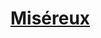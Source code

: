 ﻿---
!LinkItem
Link: background_misereux_hd.md
NameLink: <!--NameLink-->[Miséreux](hd_background_misereux.md)<!--/NameLink-->
Id: backgrounds_hd.md#miséreux
ParentLink: backgrounds_hd.md#historique
Name: Miséreux
ParentName: Historique
Attributes: {}
AttributesDictionary: >+
  {}

---




# [Miséreux](hd_background_misereux.md)



